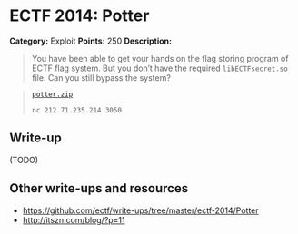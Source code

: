 # ECTF 2014: Potter

**Category:** Exploit
**Points:** 250
**Description:**

> You have been able to get your hands on the flag storing program of ECTF flag system. But you don’t have the required `libECTFsecret.so` file.
Can you still bypass the system?

> [`potter.zip`](potter.zip)
>
> `nc 212.71.235.214 3050`

## Write-up

(TODO)

## Other write-ups and resources

* <https://github.com/ectf/write-ups/tree/master/ectf-2014/Potter>
* <http://itszn.com/blog/?p=11>
